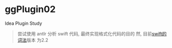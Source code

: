 # ggPlugin02
Idea Plugin Study

> 尝试使用 antlr 分析 swift 代码, 最终实现格式化代码的目的
> 然, 目前[swift的词法](https://github.com/antlr/grammars-v4/blob/master/swift/Swift.g4)版本 为2.2
